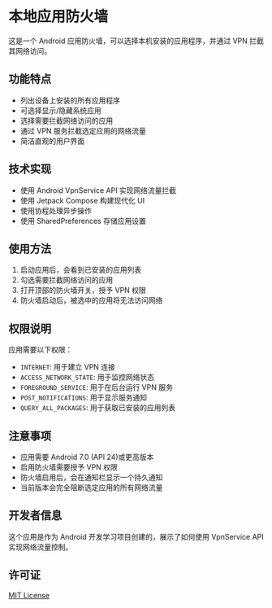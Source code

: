 # 本地应用防火墙

这是一个 Android 应用防火墙，可以选择本机安装的应用程序，并通过 VPN 拦截其网络访问。

## 功能特点

- 列出设备上安装的所有应用程序
- 可选择显示/隐藏系统应用
- 选择需要拦截网络访问的应用
- 通过 VPN 服务拦截选定应用的网络流量
- 简洁直观的用户界面

## 技术实现

- 使用 Android VpnService API 实现网络流量拦截
- 使用 Jetpack Compose 构建现代化 UI
- 使用协程处理异步操作
- 使用 SharedPreferences 存储应用设置

## 使用方法

1. 启动应用后，会看到已安装的应用列表
2. 勾选需要拦截网络访问的应用
3. 打开顶部的防火墙开关，授予 VPN 权限
4. 防火墙启动后，被选中的应用将无法访问网络

## 权限说明

应用需要以下权限：

- `INTERNET`: 用于建立 VPN 连接
- `ACCESS_NETWORK_STATE`: 用于监控网络状态
- `FOREGROUND_SERVICE`: 用于在后台运行 VPN 服务
- `POST_NOTIFICATIONS`: 用于显示服务通知
- `QUERY_ALL_PACKAGES`: 用于获取已安装的应用列表

## 注意事项

- 应用需要 Android 7.0 (API 24)或更高版本
- 启用防火墙需要授予 VPN 权限
- 防火墙启用后，会在通知栏显示一个持久通知
- 当前版本会完全阻断选定应用的所有网络流量

## 开发者信息

这个应用是作为 Android 开发学习项目创建的，展示了如何使用 VpnService API 实现网络流量控制。

## 许可证

[MIT License](LICENSE)
